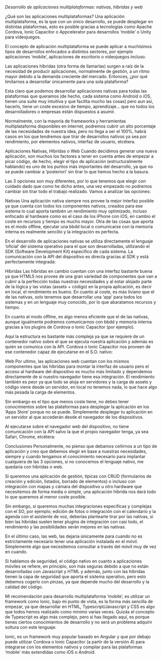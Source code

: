 *Desarrollo de aplicaciones multiplataformas: nativas, híbridas y web*

¿Qué son las aplicaciones multiplataformas?
Una aplicación multiplataforma, es la que con un único desarrollo, se puede desplegar en distintas plataformas, esto es posible gracias a tecnologías como Apache Cordova, Ionic Capacitor o Appcelerator para desarrollos ‘mobile’ o Unity para videojuegos.

El concepto de aplicación multiplataforma se puede aplicar a muchísimos tipos de desarrollos enfocados a distintos sectores, por ejemplo aplicaciones ‘mobile’, aplicaciones de escritorio o videojuegos incluso.

Las aplicaciones híbridas (otra forma de llamarlas) surgen a raíz de la necesidad de producir aplicaciones, normalmente de gestión, a un ritmo mayor debido a la demanda creciente del mercado. Entonces, ¿por qué limitarnos a desarrollar únicamente para una sola plataforma?

Esta claro que podemos desarrollar aplicaciones nativas para todas las plataformas que queramos (de hecho, cada sistema como Android o iOS, tienen una suite muy intuitiva y que facilita mucho las cosas) pero aun así, hacerlo, tiene un coste excesivo de tiempo, aprendizaje… que no todos los desarrolladores o empresas están dispuestos a asumir.

Normalmente, con la mayoría de frameworks y herramientas multiplataforma disponibles en internet, podremos cubrir un alto porcentaje de las necesidades de nuestra idea, pero no llega a ser el 100%, habrá casos en los que tendremos que tirar de desarrollos nativos ya sea por rendimiento, por elementos nativos, interfaz de usuario, etcétera.

Aplicaciones Nativas, Híbridas o Web
Cuando decidimos generar una nueva aplicación, son muchos los factores a tener en cuenta antes de empezar a picar código, de hecho, elegir el tipo de aplicación (estructuralmente hablando) es uno de los puntos más importantes del desarrollo, ya que no se puede cambiar a ‘posteriori’ sin tirar lo que hemos hecho a la basura.

Las 3 opciones son muy diferentes, por lo que tenemos que elegir con cuidado dado que como he dicho antes, una vez empezado no podremos cambiar sin tirar todo el trabajo realizado. Vamos a analizar las opciones:

Nativas
Una aplicación nativa siempre nos provee la mejor interfaz posible ya que cuenta con todos los componentes nativos, creados para ese sistema lo cual aporta también un rendimiento muy optimizado, incluso enfocado al hardware como es el caso de los iPhone con iOS, en cambio el coste en recursos y tiempo es mucho mayor. Otra de las cosas que aporta es el modo offline, ejecutar una bbdd local o comunicarse con la memoria interna es realmente sencillo y la integración es perfecta.

En el desarrollo de aplicaciones nativas se utiliza directamente el lenguaje ‘oficial’ del sistema operativo para el que son desarrolladas, utilizando el SDK (Software Development Kit) especifico de cada sistema. La comunicación con la API del dispositivo es directa gracias al SDK y está perfectamente integrada:

Híbridas
Las híbridas en cambio cuentan con una interfaz bastante buena ya que HTML5 nos provee de una gran variedad de componentes que van a cubrir a la perfección todas nuestras necesidades y al estar alojado parte de la lógica y las vistas (assets + código) en la propia aplicación, es decir en local, el rendimiento es bueno. En cuanto al coste, es más liviano que el de las nativas, solo tenemos que desarrollar una ‘app’ para todos los sistemas y en un lenguaje muy conocido, por lo que abaratamos recursos y tiempo.

En cuanto al modo offline, es algo menos eficiente que el de las nativas, aunque igualmente podremos comunicarnos con bbdd y memoria interna gracias a los plugins de Cordova o Ionic Capacitor (por ejemplo).

Aquí la estructura es bastante más compleja ya que se requiere de un contenedor nativo sobre el que se ejecuta nuestra aplicación y además es quien se comunica con la API. Cordova o Ionic Capacitor nos proveen de ese contenedor capaz de ejecutarse en el S.O. nativo:

Web
Por ultimo, las aplicaciones web cuentan con los mismos componentes que las híbridas para montar la interfaz de usuario pero el acceso al hardware del dispositivo es mucho más limitado y dependemos directamente de si nuestro navegador tiene esa integración. El rendimiento también es peor ya que todo se aloja en servidores y la carga de assets y código viene desde un servidor, en local no tenemos nada, lo que hace algo más pesada la carga de elementos.

Sin embargo es el tipo que menos coste tiene, no debes tener conocimientos sobre las plataformas para desplegar la aplicación en los ‘Apps Store’ porque no se puede. Simplemente desplegar tu aplicación en un servidor al que accederán desde el navegador de los dispositivos.

Al ejecutarse sobre el navegador web del dispositivo, no tiene comunicación con la API salvo la que el propio navegador tenga, ya sea Safari, Chrome, etcétera:

Conclusiones
Personalmente, no pienso que debamos ceñirnos a un tipo de aplicación y creo que debemos elegir en base a nuestras necesidades, siempre y cuando tengamos el conocimiento necesario para implantar cualquiera de las 3 opciones, si no conocemos el lenguaje nativo, me quedaría con híbridas o web.

Si queremos una aplicación de gestión, típicas con CRUD (formularios de creación y edición, listados, borrado de elementos) o incluso con integración con mapas y cámara del dispositivo u otro hardware que necesitemos de forma media o simple, una aplicación híbrida nos dará todo lo que queremos al menor coste posible.

Sin embargo, si queremos muchas integraciones especificas y complejas con el SO, por ejemplo; edición de fotos o integración con el calendario y la agenda con el asistente de voz, deberías plantearte tirar por las nativas, si bien las híbridas suelen tener plugins de integración con casi todo, el rendimiento y las posibilidades serán mejores en las nativas.

En el último caso, las web, las dejaría únicamente para cuando no es estrictamente necesario tener una aplicación instalada en el móvil. Simplemente algo que necesitemos consultar a través del móvil muy de vez en cuando.

Si hablamos de seguridad, el código nativo en cuanto a aplicaciones móviles se refiere, en principio, son más seguras debido a que no están desarrolladas con Javascript y HTML y además, junto con las híbridas tienen la capa de seguridad que aporta el sistema operativo, pero esto debemos cogerlo con pinzas, ya que depende mucho del desarrollo y la calidad del código.

Mi recomendación para desarrollo multiplataforma ‘mobile’, es utilizar un framework como Ionic, bajo mi punto de vista, es la forma más sencilla de empezar, ya que desarrollar en HTML, Typescript/Javascript y CSS es algo que todos hemos realizado como mínimo varias veces. Quizás el concepto de Typescript es algo más complejo, pero si has llegado aquí, es porque tienes ciertos conocimientos de desarrollo y no será un problema adquirir soltura con este lenguaje.

Ionic, es un framework muy popular basado en Angular y que por debajo puede utilizar Cordova o Ionic Capacitor (a partir de la versión 4) para integrarse con los elementos nativos y compilar para las plataformas ‘mobile’ más extendidas como iOS o Android.
